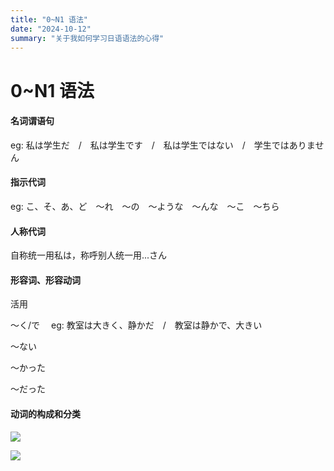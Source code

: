 ```yaml
---
title: "0~N1 语法"
date: "2024-10-12"
summary: "关于我如何学习日语语法的心得"
---
```


# 0~N1 语法

#### **名词谓语句**

eg: 私は学生だ　/　私は学生です　/　私は学生ではない　/　学生ではありません

#### **指示代词**

eg: こ、そ、あ、ど　～れ　～の　～ような　～んな　～こ　～ちら

#### **人称代词**

自称统一用私は，称呼别人统一用...さん

#### **形容词、形容动词**

活用

～く/で　 eg: 教室は大きく、静かだ　/　教室は静かで、大きい

～ない

～かった

～だった

#### **动词的构成和分类**

![](https://i.imgur.com/EEO8aIK.png)

![](https://i.imgur.com/csFT0az.png)

